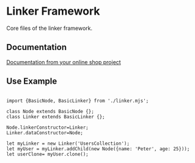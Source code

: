 Linker Framework
================

Core files of the linker framework.

## Documentation

[Documentation from your online shop project](https://github.com/petazeta/youronlineshop/blob/master/docs/linkerfmwk.md)

## Use Example
```

import {BasicNode, BasicLinker} from './linker.mjs';

class Node extends BasicNode {};
class Linker extends BasicLinker {};

Node.linkerConstructor=Linker;
Linker.dataConstructor=Node;

let myLinker = new Linker('UsersCollection');
let myUser = myLinker.addChild(new Node({name: 'Peter', age: 25}));
let userClone= myUser.clone();

```
